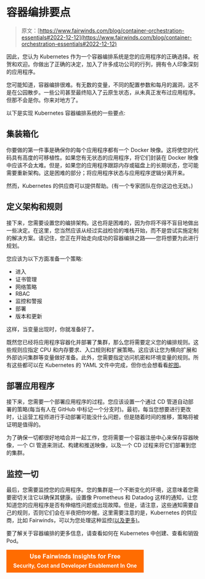 # 容器编排要点

> 原文：[https://www.fairwinds.com/blog/container-orchestration-essentials#2022-12-12](https://www.fairwinds.com/blog/container-orchestration-essentials#2022-12-12)

 因此，您认为 Kubernetes 作为一个容器编排系统是您的应用程序的正确选择。祝贺和欢迎。你做出了正确的决定，加入了许多成功公司的行列，拥有令人印象深刻的应用程序。

您可能知道，容器编排很难。有无数的变量，不同的配置参数和每月的漏洞，这不是在公园散步。一些公司甚至最终陷入了云原生状态，从未真正发布过应用程序。但那不会是你。你来对地方了。

以下是实现 Kubernetes 容器编排系统的一些要点:

## **集装箱化**

你要做的第一件事是确保你的每个应用程序都有一个 Docker 映像。这将使您的代码具有高度的可移植性。如果您有无状态的应用程序，将它们封装在 Docker 映像中应该不会太难。但是，如果您的应用程序跟踪内存或磁盘上的长期状态，您可能需要重新架构。这是困难的部分；将应用程序状态与应用程序逻辑分离开来。

然而，Kubernetes 的供应商可以提供帮助。(有一个专家团队在你这边也无妨。)

## **定义架构和规则**

接下来，您需要设置您的编排架构。这也将是困难的，因为你将不得不盲目地做出一些决定。在这里，您当然应该从经过实战检验的堆栈开始，而不是尝试实施定制的解决方案。请记住，您正在开始走向成功的容器编排之路——您将想要为此进行规划。

您应该为以下方面准备一个策略:

*   进入
*   证书管理
*   网络策略
*   RBAC
*   监控和警报
*   部署
*   版本和更新

这样，当变量出现时，你就准备好了。

既然您已经将应用程序容器化并部署了集群，那么您将需要定义您的编排规则。这些规则应指定 CPU 和内存要求、入口规则和扩展策略。这应该让您为横向扩展和外部访问集群等变量做好准备。此外，您需要指定访问机密和环境变量的规则。所有这些都可以在 Kubernetes 的 YAML 文件中完成，但你也会想看看[舵图](https://helm.sh/)。

## **部署应用程序**

接下来，您需要一个部署应用程序的过程。您应该设置一个通过 CD 管道自动部署的策略(每当有人在 GitHub 中标记一个分支时)。最初，每当您想要进行更改时，让运营工程师进行手动部署可能没什么问题，但是随着时间的推移，策略将被证明是值得的。

为了确保一切都很好地啮合并一起工作，您将需要一个容器注册中心来保存容器映像，一个 CI 管道来测试、构建和推送映像，以及一个 CD 过程来将它们部署到您的集群。

## **监控一切**

最后，您需要监控您的应用程序。您的集群是一个不断变化的环境，这意味着您需要密切关注它以确保其健康。设置像 Prometheus 和 Datadog 这样的通知，让您知道您的应用程序是否有伸缩性问题或出现故障。但是，请注意，这些通知需要自己的规则，否则它们会在半夜把你吵醒。这里需要注意的是，Kubernetes 的供应商，比如 Fairwinds，可以为您处理这种监控[(以及更多)](https://www.fairwinds.com/how-we-can-help)。

要了解关于容器编排的更多信息，请查看如何在 Kubernetes 中创建、查看和销毁 Pod。

[![Use Fairwinds Insights for Free Security, Cost and Developer Enablement In One](img/7c86296320eb01b215d8e2755e9c5b9d.png)](https://cta-redirect.hubspot.com/cta/redirect/2184645/34aa4987-a1f9-438a-a145-d7d82d5c479a)